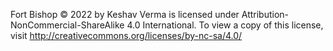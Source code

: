 Fort Bishop © 2022 by Keshav Verma is licensed under Attribution-NonCommercial-ShareAlike 4.0 International. To view a copy of this license, visit http://creativecommons.org/licenses/by-nc-sa/4.0/
